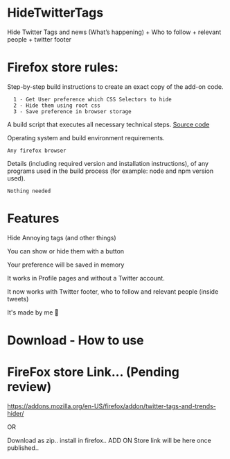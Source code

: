 # HideTwitterTags
Hide Twitter Tags and news (What’s happening) + Who to follow + relevant people + twitter footer

# Firefox store rules:

   Step-by-step build instructions to create an exact copy of the add-on code.
  
      1 - Get User preference which CSS Selectors to hide
      2 - Hide them using root css
      3 - Save preference in browser storage 
      
   A build script that executes all necessary technical steps.
     [Source code](https://github.com/Sal7one/HideTwitterTags/tree/firefoxverison)
     
   Operating system and build environment requirements.
   
    Any firefox browser 
   
   Details (including required version and installation instructions), of any programs used in the build process (for example: node and npm version used).
   
    Nothing needed 


# Features


Hide Annoying tags (and other things)

You can show or hide them with a button

Your preference will be saved in memory
  
 It works in Profile pages and without a Twitter account.
 
 It now works with Twitter footer, who to follow and relevant people (inside tweets) 

It's made by me 💅



# Download  - How to use

# FireFox store Link... (Pending review)
   https://addons.mozilla.org/en-US/firefox/addon/twitter-tags-and-trends-hider/
   
   OR
   
   Download as zip.. install in firefox.. ADD ON Store link will be here once published.. 

